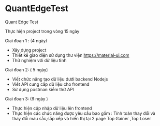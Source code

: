 # QuantEdgeTest
Quant Edge Test

Thực hiện project trong vòng 15 ngày

Giai đoạn 1 : (4 ngày) 
- Xây dựng project
- Thiết kế giao diện sử dụng thư viện  https://material-ui.com
- Thử nghiệm với dữ liệu tĩnh 

Giai đoạn 2: ( 5 ngày)
- Viết chức năng tạo dữ liệu dưới backend Nodejs
- Viết API cung cấp dữ liệu cho frontend
- Sử dụng postman kiểm thử API

Giai đoạn 3: (6 ngày )
- Thực hiện cập nhập dữ liệu lên frontend
- Thực hiện các chức năng được yêu cầu bao gồm : Tính toán thay đổi và thay đổi màu sắc,sắp xếp và hiển thị tại 2 page Top Gainer ,Top Loser 
